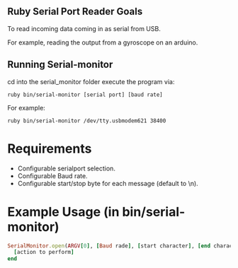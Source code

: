 ## Ruby Serial Port Reader Goals

To read incoming data coming in as serial from USB.

For example, reading the output from a gyroscope on an arduino.

## Running Serial-monitor

cd into the serial_monitor folder
execute the program via:


`ruby bin/serial-monitor [serial port] [baud rate]`

For example:

`ruby bin/serial-monitor /dev/tty.usbmodem621 38400`

# Requirements

- Configurable serialport selection.
- Configurable Baud rate.
- Configurable start/stop byte for each message (default to \n).

# Example Usage (in bin/serial-monitor)

```ruby
SerialMonitor.open(ARGV[0], [Baud rade], [start character], [end character]) do |sm|
  [action to perform]
end
```
